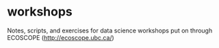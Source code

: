 # workshops
Notes, scripts, and exercises for data science workshops put on through ECOSCOPE (http://ecoscope.ubc.ca/)
